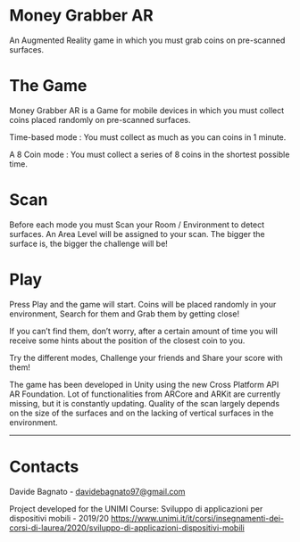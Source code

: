 # Money Grabber AR
 An Augmented Reality game in which you must grab coins on pre-scanned surfaces.

# The Game
Money Grabber AR is a Game for mobile devices in which you must collect coins placed randomly on pre-scanned surfaces.


Time-based mode : You must collect as much as you can coins in 1 minute.

A 8 Coin mode : You must collect a series of 8 coins in the shortest possible time.


# Scan
Before each mode you must Scan your Room / Environment to detect surfaces.
An Area Level will be assigned to your scan.
The bigger the surface is, the bigger the challenge will be!


# Play
Press Play and the game will start.
Coins will be placed randomly in your environment,
Search for them and Grab them by getting close!

If you can’t find them, don’t worry, after a certain amount of time you will receive some hints about the position of the closest coin to you.

Try the different modes, Challenge your friends and Share your score with them!


The game has been developed in Unity using the new Cross Platform API 
AR Foundation. Lot of functionalities from ARCore and ARKit are currently missing, but it is constantly updating.
Quality of the scan largely depends on the size of the surfaces and on the lacking of vertical surfaces in the environment.


________________________________________________________________
# Contacts
Davide Bagnato - davidebagnato97@gmail.com

Project developed for the UNIMI Course:
Sviluppo di applicazioni per dispositivi mobili - 2019/20
https://www.unimi.it/it/corsi/insegnamenti-dei-corsi-di-laurea/2020/sviluppo-di-applicazioni-dispositivi-mobili









